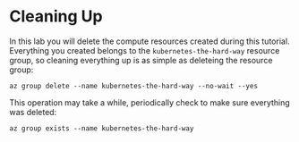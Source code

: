 # Cleaning Up

In this lab you will delete the compute resources created during this tutorial. Everything you created belongs to the `kubernetes-the-hard-way` resource group, so cleaning everything up is as simple as deleteing the resource group:

```
az group delete --name kubernetes-the-hard-way --no-wait --yes
```

This operation may take a while, periodically check to make sure everything was deleted:

```
az group exists --name kubernetes-the-hard-way
```


